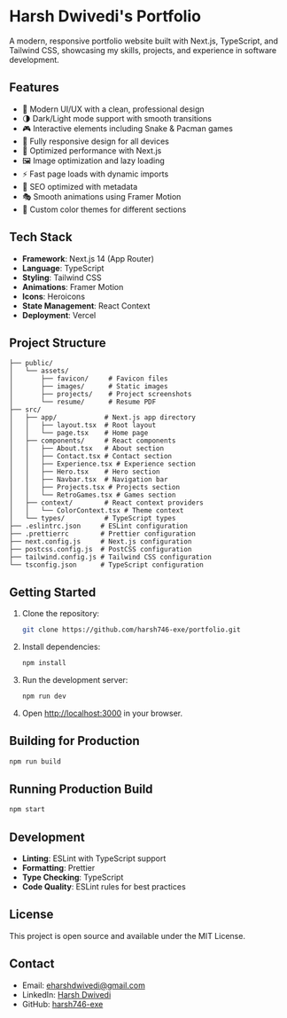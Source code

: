 # Harsh Dwivedi's Portfolio

A modern, responsive portfolio website built with Next.js, TypeScript, and Tailwind CSS, showcasing my skills, projects, and experience in software development.

## Features

- 🎨 Modern UI/UX with a clean, professional design
- 🌗 Dark/Light mode support with smooth transitions
- 🎮 Interactive elements including Snake & Pacman games
- 📱 Fully responsive design for all devices
- 🚀 Optimized performance with Next.js
- 🖼️ Image optimization and lazy loading
- ⚡ Fast page loads with dynamic imports
- 🎯 SEO optimized with metadata
- 🎭 Smooth animations using Framer Motion
- 🎨 Custom color themes for different sections

## Tech Stack

- **Framework**: Next.js 14 (App Router)
- **Language**: TypeScript
- **Styling**: Tailwind CSS
- **Animations**: Framer Motion
- **Icons**: Heroicons
- **State Management**: React Context
- **Deployment**: Vercel

## Project Structure

```
├── public/
│   └── assets/
│       ├── favicon/     # Favicon files
│       ├── images/      # Static images
│       ├── projects/    # Project screenshots
│       └── resume/      # Resume PDF
├── src/
│   ├── app/            # Next.js app directory
│   │   ├── layout.tsx  # Root layout
│   │   └── page.tsx    # Home page
│   ├── components/     # React components
│   │   ├── About.tsx   # About section
│   │   ├── Contact.tsx # Contact section
│   │   ├── Experience.tsx # Experience section
│   │   ├── Hero.tsx    # Hero section
│   │   ├── Navbar.tsx  # Navigation bar
│   │   ├── Projects.tsx # Projects section
│   │   └── RetroGames.tsx # Games section
│   ├── context/        # React context providers
│   │   └── ColorContext.tsx # Theme context
│   └── types/          # TypeScript types
├── .eslintrc.json     # ESLint configuration
├── .prettierrc        # Prettier configuration
├── next.config.js     # Next.js configuration
├── postcss.config.js  # PostCSS configuration
├── tailwind.config.js # Tailwind CSS configuration
└── tsconfig.json      # TypeScript configuration
```

## Getting Started

1. Clone the repository:

   ```bash
   git clone https://github.com/harsh746-exe/portfolio.git
   ```

2. Install dependencies:

   ```bash
   npm install
   ```

3. Run the development server:

   ```bash
   npm run dev
   ```

4. Open [http://localhost:3000](http://localhost:3000) in your browser.

## Building for Production

```bash
npm run build
```

## Running Production Build

```bash
npm start
```

## Development

- **Linting**: ESLint with TypeScript support
- **Formatting**: Prettier
- **Type Checking**: TypeScript
- **Code Quality**: ESLint rules for best practices

## License

This project is open source and available under the MIT License.

## Contact

- Email: eharshdwivedi@gmail.com
- LinkedIn: [Harsh Dwivedi](https://www.linkedin.com/in/harsh-dwivedi-854b39202/)
- GitHub: [harsh746-exe](https://github.com/harsh746-exe)
